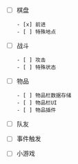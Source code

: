 - [ ] 棋盘

      - [x] 前进
      - [ ] 特殊地点

- [ ] 战斗

      - [ ] 攻击
      - [ ] 特殊状态

- [ ] 物品

      - [ ] 物品栏数据存储
      - [ ] 物品栏UI
      - [ ] 物品插件

- [ ] 队友

- [ ] 事件触发

- [ ] 小游戏

      ​